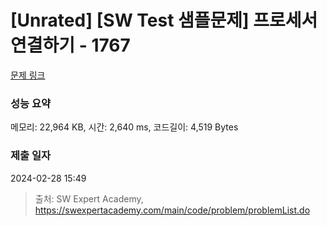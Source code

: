 # [Unrated] [SW Test 샘플문제] 프로세서 연결하기 - 1767 

[문제 링크](https://swexpertacademy.com/main/code/problem/problemDetail.do?contestProbId=AV4suNtaXFEDFAUf) 

### 성능 요약

메모리: 22,964 KB, 시간: 2,640 ms, 코드길이: 4,519 Bytes

### 제출 일자

2024-02-28 15:49



> 출처: SW Expert Academy, https://swexpertacademy.com/main/code/problem/problemList.do